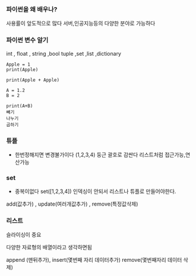 ### 파이썬을 왜 배우나?
사용률이 앞도적으로 많다
서버,인공지능등의 다양한 분야로 가능하다



### 파이썬 변수 알기 
int , float , string ,bool
tuple ,set ,list ,dictionary


```
Apple = 1
print(Apple)
```

```
print(Apple + Apple)
```

```
A = 1.2
B = 2

print(A+B)
빼기
나누기
곱하기 
```



### 튜플
- 한번정해지면 변경불가이다
(1,2,3,4)
둥근 괄호로 감싼다
리스트처럼 접근가능,연산가능


### set
- 중복이없다
set([1,2,3,4])
인덱싱이 안되서 리스트나 튜플로 만들어야한다.


add(값추가) , update(여러개값추가) , remove(특정값삭제)



### 리스트
슬라이싱이 중요

다양한 자료형의 배열이라고 생각하면됨


append (맨뒤추가), insert(몇번째 자리 데이터추가)
remove(몇번째자리 데이터 삭제)